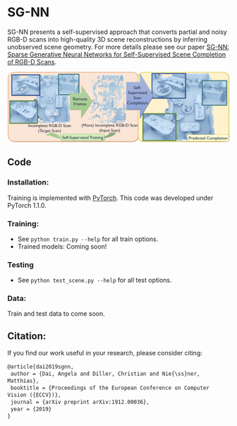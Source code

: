 # SG-NN

SG-NN presents a self-supervised approach that converts partial and noisy RGB-D scans into high-quality 3D scene reconstructions by inferring unobserved scene geometry. For more details please see our paper [
SG-NN: Sparse Generative Neural Networks for Self-Supervised Scene Completion of RGB-D Scans](https://arxiv.org/pdf/1912.00036.pdf).

[<img src="sgnn.jpg">](https://arxiv.org/abs/1912.00036)


## Code
### Installation:  
Training is implemented with [PyTorch](https://pytorch.org/). This code was developed under PyTorch 1.1.0.

### Training:  
* See `python train.py --help` for all train options. 
* Trained models: Coming soon!

### Testing
* See `python test_scene.py --help` for all test options. 


### Data:
Train and test data to come soon.


## Citation:  
If you find our work useful in your research, please consider citing:
```
@article{dai2019sgnn,
 author = {Dai, Angela and Diller, Christian and Nie{\ss}ner, Matthias},
 booktitle = {Proceedings of the European Conference on Computer Vision ({ECCV})},
 journal = {arXiv preprint arXiv:1912.00036},
 year = {2019}
}
```
